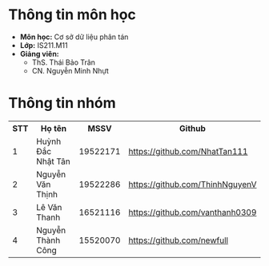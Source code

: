 # Thông tin môn học
- **Môn học:** Cơ sở dữ liệu phân tán
- **Lớp:** IS211.M11
- **Giảng viên:**
    - ThS. Thái Bảo Trân
    - CN. Nguyễn Minh Nhựt

# Thông tin nhóm
<table style="width:100%">
  <tr>
    <th>STT</th>
    <th>Họ tên</th> 
    <th>MSSV</th>
    <th>Github</>
  </tr>
  <tr>
    <td>1</td>
    <td>Huỳnh Đắc Nhật Tân</td>
    <td>19522171</td>
    <td><a href="url">https://github.com/NhatTan111</a></td>
  </tr>
  <tr>
    <td>2</td>
    <td>Nguyễn Văn Thịnh</td>
    <td>19522286</td>
    <td><a href="url">https://github.com/ThinhNguyenV</a></td>
  </tr>
  <tr>
    <td>3</td>
    <td>Lê Văn Thanh</td>
    <td>16521116</td>
    <td><a href="url">https://github.com/vanthanh0309</a></td>
  </tr>
   <tr>
    <td>4</td>
    <td>Nguyễn Thành Công</td>
    <td>15520070</td>
    <td><a href="url">https://github.com/newfull</a></td>
  </tr>
</table>
